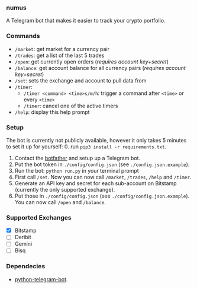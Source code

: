 ### numus
A Telegram bot that makes it easier to track your crypto portfolio.

### Commands
- `/market`: get market for a currency pair
- `/trades`: get a list of the last 5 trades
- `/open`: get currently open orders (*requires account key+secret*)
- `/balance`: get account balance for all currency pairs (*requires account key+secret*)
- `/set`: sets the exchange and account to pull data from
- `/timer`:
    - `/timer <command> <time>s/m/h`: trigger a command after `<time>` or every `<time>`
    - `/timer`: cancel one of the active timers
- `/help`: display this help prompt

### Setup
The bot is currently not publicly available, however it only takes 5 minutes to set it up for yourself:
0. run `pip3 install -r requirements.txt`.
1. Contact the [botfather](https://t.me/botfather) and setup up a Telegram bot.
2. Put the bot token in `./config/config.json` (see `./config.json.example`).
3. Run the bot: `python run.py` in your terminal prompt
4. First call `/set`. Now you can now call `/market`, `/trades`, `/help` and `/timer`.
5. Generate an API key and secret for each sub-account on Bitstamp (currently the only supported exchange).
6. Put those in `./config/config.json` (see `./config/config.json.example`). You can now call `/open` and `/balance`.

### Supported Exchanges
- [x] Bitstamp
- [ ] Deribit
- [ ] Gemini
- [ ] Bisq

### Dependecies
- [python-telegram-bot](https://python-telegram-bot.readthedocs.io/en/stable/telegram.ext.html).
